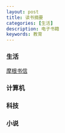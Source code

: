 ```yaml
---
layout: post
title: 读书摘要
categories: [生活]
description: 电子书籍
keywords: 教育
---
```




### 生活

[摩根书信](http://yuedu.163.com/source/006a2c845885449c9db9cd93ae70e775_4)	

### 计算机



### 科技



### 小说

